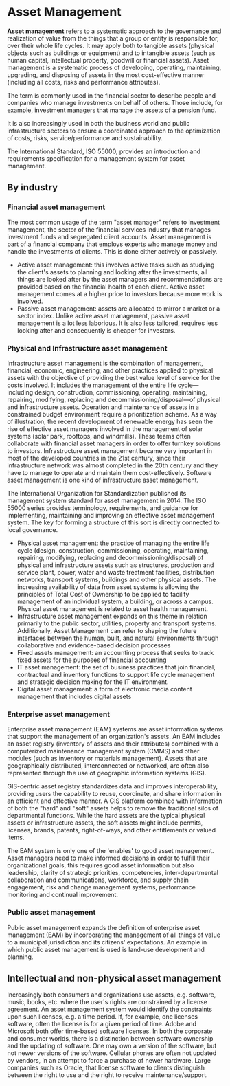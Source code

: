 # Asset Management

**Asset management** refers to a systematic approach to the governance and realization of value from the things that a group or entity is responsible for, over their whole life cycles. It may apply both to tangible assets (physical objects such as buildings or equipment) and to intangible assets (such as human capital, intellectual property, goodwill or financial assets). Asset management is a systematic process of developing, operating, maintaining, upgrading, and disposing of assets in the most cost-effective manner (including all costs, risks and performance attributes).

The term is commonly used in the financial sector to describe people and companies who manage investments on behalf of others. Those include, for example, investment managers that manage the assets of a pension fund.

It is also increasingly used in both the business world and public infrastructure sectors to ensure a coordinated approach to the optimization of costs, risks, service/performance and sustainability.

The International Standard, ISO 55000, provides an introduction and requirements specification for a management system for asset management.

## By industry
### **Financial asset management**
The most common usage of the term "asset manager" refers to investment management, the sector of the financial services industry that manages investment funds and segregated client accounts. Asset management is part of a financial company that employs experts who manage money and handle the investments of clients. This is done either actively or passively.

- Active asset management: this involves active tasks such as studying the client's assets to planning and looking after the investments, all things are looked after by the asset managers and recommendations are provided based on the financial health of each client. Active asset management comes at a higher price to investors because more work is involved.
- Passive asset management: assets are allocated to mirror a market or a sector index. Unlike active asset management, passive asset management is a lot less laborious. It is also less tailored, requires less looking after and consequently is cheaper for investors.

### **Physical and Infrastructure asset management**
Infrastructure asset management is the combination of management, financial, economic, engineering, and other practices applied to physical assets with the objective of providing the best value level of service for the costs involved. It includes the management of the entire life cycle—including design, construction, commissioning, operating, maintaining, repairing, modifying, replacing and decommissioning/disposal—of physical and infrastructure assets. Operation and maintenance of assets in a constrained budget environment require a prioritization scheme. As a way of illustration, the recent development of renewable energy has seen the rise of effective asset managers involved in the management of solar systems (solar park, rooftops, and windmills). These teams often collaborate with financial asset managers in order to offer turnkey solutions to investors. Infrastructure asset management became very important in most of the developed countries in the 21st century, since their infrastructure network was almost completed in the 20th century and they have to manage to operate and maintain them cost-effectively. Software asset management is one kind of infrastructure asset management.

The International Organization for Standardization published its management system standard for asset management in 2014. The ISO 55000 series provides terminology, requirements, and guidance for implementing, maintaining and improving an effective asset management system. The key for forming a structure of this sort is directly connected to local governance.
- Physical asset management: the practice of managing the entire life cycle (design, construction, commissioning, operating, maintaining, repairing, modifying, replacing and decommissioning/disposal) of physical and infrastructure assets such as structures, production and service plant, power, water and waste treatment facilities, distribution networks, transport systems, buildings and other physical assets. The increasing availability of data from asset systems is allowing the principles of Total Cost of Ownership to be applied to facility management of an individual system, a building, or across a campus. Physical asset management is related to asset health management.
- Infrastructure asset management expands on this theme in relation primarily to the public sector, utilities, property and transport systems. Additionally, Asset Management can refer to shaping the future interfaces between the human, built, and natural environments through collaborative and evidence-based decision processes
- Fixed assets management: an accounting process that seeks to track fixed assets for the purposes of financial accounting
- IT asset management: the set of business practices that join financial, contractual and inventory functions to support life cycle management and strategic decision making for the IT environment.
- Digital asset management: a form of electronic media content management that includes digital assets

### **Enterprise asset management**
Enterprise asset management (EAM) systems are asset information systems that support the management of an organization's assets. An EAM includes an asset registry (inventory of assets and their attributes) combined with a computerized maintenance management system (CMMS) and other modules (such as inventory or materials management). Assets that are geographically distributed, interconnected or networked, are often also represented through the use of geographic information systems (GIS).

GIS-centric asset registry standardizes data and improves interoperability, providing users the capability to reuse, coordinate, and share information in an efficient and effective manner. A GIS platform combined with information of both the "hard" and "soft" assets helps to remove the traditional silos of departmental functions. While the hard assets are the typical physical assets or infrastructure assets, the soft assets might include permits, licenses, brands, patents, right-of-ways, and other entitlements or valued items.

The EAM system is only one of the 'enables' to good asset management. Asset managers need to make informed decisions in order to fulfill their organizational goals, this requires good asset information but also leadership, clarity of strategic priorities, competencies, inter-departmental collaboration and communications, workforce, and supply chain engagement, risk and change management systems, performance monitoring and continual improvement.

### **Public asset management**
Public asset management expands the definition of enterprise asset management (EAM) by incorporating the management of all things of value to a municipal jurisdiction and its citizens' expectations. An example in which public asset management is used is land-use development and planning.

## Intellectual and non-physical asset management
Increasingly both consumers and organizations use assets, e.g. software, music, books, etc. where the user's rights are constrained by a license agreement. An asset management system would identify the constraints upon such licenses, e.g. a time period. If, for example, one licenses software, often the license is for a given period of time. Adobe and Microsoft both offer time-based software licenses. In both the corporate and consumer worlds, there is a distinction between software ownership and the updating of software. One may own a version of the software, but not newer versions of the software. Cellular phones are often not updated by vendors, in an attempt to force a purchase of newer hardware. Large companies such as Oracle, that license software to clients distinguish between the right to use and the right to receive maintenance/support.